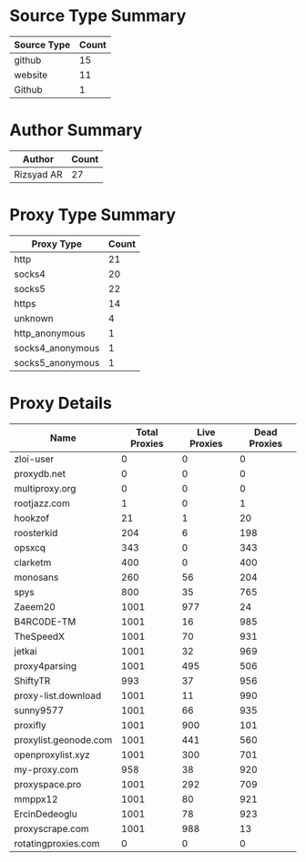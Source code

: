 # Source Type Summary

| Source Type | Count |
|-------------|-------|
| github | 15 |
| website | 11 |
| Github | 1 |


# Author Summary

| Author | Count |
|--------|-------|
| Rizsyad AR | 27 |


# Proxy Type Summary

| Proxy Type | Count |
|------------|-------|
| http | 21 |
| socks4 | 20 |
| socks5 | 22 |
| https | 14 |
| unknown | 4 |
| http_anonymous | 1 |
| socks4_anonymous | 1 |
| socks5_anonymous | 1 |


# Proxy Details

| Name | Total Proxies | Live Proxies | Dead Proxies |
|------|---------------|--------------|---------------|
| zloi-user | 0 | 0 | 0 |
| proxydb.net | 0 | 0 | 0 |
| multiproxy.org | 0 | 0 | 0 |
| rootjazz.com | 1 | 0 | 1 |
| hookzof | 21 | 1 | 20 |
| roosterkid | 204 | 6 | 198 |
| opsxcq | 343 | 0 | 343 |
| clarketm | 400 | 0 | 400 |
| monosans | 260 | 56 | 204 |
| spys | 800 | 35 | 765 |
| Zaeem20 | 1001 | 977 | 24 |
| B4RC0DE-TM | 1001 | 16 | 985 |
| TheSpeedX | 1001 | 70 | 931 |
| jetkai | 1001 | 32 | 969 |
| proxy4parsing | 1001 | 495 | 506 |
| ShiftyTR | 993 | 37 | 956 |
| proxy-list.download | 1001 | 11 | 990 |
| sunny9577 | 1001 | 66 | 935 |
| proxifly | 1001 | 900 | 101 |
| proxylist.geonode.com | 1001 | 441 | 560 |
| openproxylist.xyz | 1001 | 300 | 701 |
| my-proxy.com | 958 | 38 | 920 |
| proxyspace.pro | 1001 | 292 | 709 |
| mmppx12 | 1001 | 80 | 921 |
| ErcinDedeoglu | 1001 | 78 | 923 |
| proxyscrape.com | 1001 | 988 | 13 |
| rotatingproxies.com | 0 | 0 | 0 |
